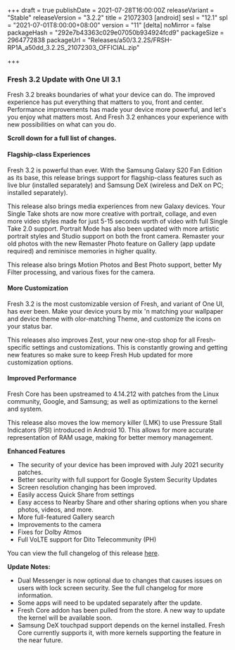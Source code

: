 +++
draft = true
publishDate = 2021-07-28T16:00:00Z
releaseVariant = "Stable"
releaseVersion = "3.2.2"
title = 21072303
[android]
sesl = "12.1"
spl = "2021-07-01T8:00:00+08:00"
version = "11"
[delta]
noMirror = false
packageHash = "292e7b43363c029e07050b934924fcd9"
packageSize = 2964772838
packageUrl = "Releases/a50/3.2.2S/FRSH-RP1A_a50dd_3.2.2S_21072303_OFFICIAL.zip"

+++
### Fresh 3.2 Update with One UI 3.1

Fresh 3.2 breaks boundaries of what your device can do. The improved experience has put everything that matters to you, front and center. Performance improvements has made your device more powerful, and let's you enjoy what matters most. And Fresh 3.2 enhances your experience with new possibilities on what can you do.

**Scroll down for a full list of changes.**

#### Flagship-class Experiences

Fresh 3.2 is powerful than ever. With the Samsung Galaxy S20 Fan Edition as its base, this release brings support for flagship-class features such as live blur (installed separately) and Samsung DeX (wireless and DeX on PC; installed separately).

This release also brings media experiences from new Galaxy devices. Your Single Take shots are now more creative with portrait, collage, and even more video styles made for just 5-15 seconds worth of video with full Single Take 2.0 support. Portrait Mode has also been updated with more artistic portrait styles and Studio support on both the front camera. Remaster your old photos with the new Remaster Photo feature on Gallery (app update required) and reminisce memories in higher quality.

This release also brings Motion Photos and Best Photo support, better My Filter processing, and various fixes for the camera.

#### More Customization

Fresh 3.2 is the most customizable version of Fresh, and variant of One UI, has ever been. Make your device yours by mix 'n matching your wallpaper and device theme with olor-matching Theme, and customize the icons on your status bar.

This releases also improves Zest, your new one-stop shop for all Fresh-specific settings and customizations. This is constantly growing and getting new features so make sure to keep Fresh Hub updated for more customization options.

#### Improved Performance

Fresh Core has been upstreamed to 4.14.212 with patches from the Linux community, Google, and Samsung; as well as optimizations to the kernel and system.

This release also moves the low memory killer (LMK) to use Pressure Stall Indicators (PSI) introduced in Android 10. This allows for more accurate representation of RAM usage, making for better memory management.

**Enhanced Features**

* The security of your device has been improved with July 2021 security patches.
* Better security with full support for Google System Security Updates
* Screen resolution changing has been improved.
* Easily access Quick Share from settings
* Easy access to Nearby Share and other sharing options when you share photos, videos, and more.
* More full-featured Gallery search
* Improvements to the camera
* Fixes for Dolby Atmos
* Full VoLTE support for Dito Telecommunity (PH)

You can view the full changelog of this release [here](https://tensevntysevn.cf/blog/fresh-3.2-think-outside-the-box/).

**Update Notes:**

* Dual Messenger is now optional due to changes that causes issues on users with lock screen security. See the full changelog for more information.
* Some apps will need to be updated separately after the update.
* Fresh Core addon has been pulled from the store. A new way to update the kernel will be available soon.
* Samsung DeX touchpad support depends on the kernel installed. Fresh Core currently supports it, with more kernels supporting the feature in the near future.